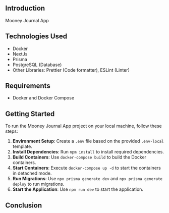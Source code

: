 ## Introduction

Mooney Journal App

## Technologies Used

- Docker
- NextJs
- Prisma
- PostgreSQL (Database)
- Other Libraries: Prettier (Code formatter), ESLint (Linter)

## Requirements

- Docker and Docker Compose

## Getting Started

To run the Mooney Journal App project on your local machine, follow these steps:

1. **Environment Setup**: Create a `.env` file based on the provided `.env-local` template.
2. **Install Dependencies**: Run `npm install` to install required dependencies.
3. **Build Containers**: Use `docker-compose build` to build the Docker containers.
4. **Start Containers**: Execute `docker-compose up -d` to start the containers in detached mode.
5. **Run Migrations**: Use `npx prisma generate dev` and `npx prisma generate deploy` to run migrations.
6. **Start the Application**: Use `npm run dev` to start the application.

## Conclusion
